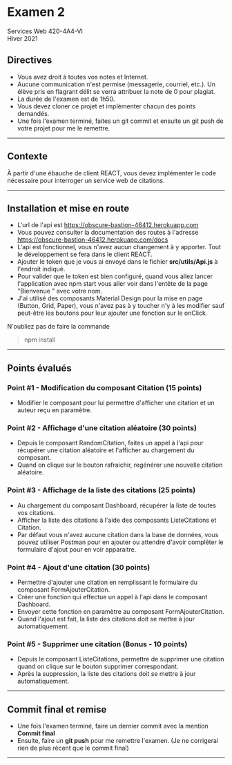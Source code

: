 # Examen 2
Services Web 420-4A4-VI  
Hiver 2021

## Directives
- Vous avez droit à toutes vos notes et Internet.
- Aucune communication n'est permise (messagerie, courriel, etc.). Un élève pris en flagrant délit se verra attribuer la note de 0 pour plagiat. 
- La durée de l'examen est de 1h50.
- Vous devez cloner ce projet et implémenter chacun des points demandés.
- Une fois l'examen terminé, faites un git commit et ensuite un git push de votre projet pour me le remettre.

-----------------------

## Contexte
À partir d'une ébauche de client REACT, vous devez implémenter le code nécessaire pour interroger un service web de citations.

-----------------------
## Installation et mise en route
- L'url de l'api est https://obscure-bastion-46412.herokuapp.com
- Vous pouvez consulter la documentation des routes à l'adresse https://obscure-bastion-46412.herokuapp.com/docs
- L'api est fonctionnel, vous n'avez aucun changement à y apporter. Tout le développement se fera dans le client REACT.
- Ajouter le token que je vous ai envoyé dans le fichier **src/utils/Api.js** à l'endroit indiqué.
- Pour valider que le token est bien configuré, quand vous allez lancer l'application avec npm start vous aller voir dans l'entête de la page "Bienvenue " avec votre nom.
- J'ai utilisé des composants Material Design pour la mise en page (Button, Grid, Paper), vous n'avez pas à y toucher n'y à les modifier sauf peut-être les boutons pour leur ajouter une fonction sur le onClick.

N'oubliez pas de faire la commande 
>npm install
----------------------------

## Points évalués  

### Point #1 - Modification du composant Citation (15 points)

- Modifier le composant pour lui permettre d'afficher une citation et un auteur reçu en paramètre.

### Point #2 - Affichage d'une citation aléatoire (30 points)

- Depuis le composant RandomCitation, faites un appel à l'api pour récupérer une citation aléatoire et l'afficher au chargement du composant.
- Quand on clique sur le bouton rafraichir, regénérer une nouvelle citation aléatoire.

### Point #3 - Affichage de la liste des citations (25 points)

- Au chargement du composant Dashboard, récupérer la liste de toutes vos citations.
- Afficher la liste des citations à l'aide des composants ListeCitations et Citation.
- Par défaut vous n'avez aucune citation dans la base de données, vous pouvez utiliser Postman pour en ajouter ou attendre d'avoir complêter le formulaire d'ajout pour en voir apparaitre.

### Point #4 - Ajout d'une citation (30 points)

- Permettre d'ajouter une citation en remplissant le formulaire du composant FormAjouterCitation. 
- Créer une fonction qui effectue un appel à l'api dans le composant Dashboard.
- Envoyer cette fonction en paramètre au composant FormAjouterCitation.
- Quand l'ajout est fait, la liste des citations doit se mettre à jour automatiquement.

### Point #5 - Supprimer une citation (Bonus - 10 points)

- Depuis le composant ListeCitations, permettre de supprimer une citation quand on clique sur le bouton supprimer correspondant.
- Après la suppression, la liste des citations doit se mettre à jour automatiquement.

----------------------------

## Commit final et remise
- Une fois l'examen terminé, faire un dernier commit avec la mention **Commit final**
- Ensuite, faire un **git push** pour me remettre l'examen. (Je ne corrigerai rien de plus récent que le commit final)

----------------------------
 

